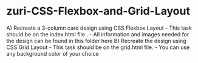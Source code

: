 # zuri-CSS-Flexbox-and-Grid-Layout
A) Recreate a 3-column card design using CSS Flexbox  Layout - This task should be on the index.html file . - All information and images needed for the design can be found in this folder here     B) Recreate the design using CSS Grid Layout    - This task should be on the grid.html file.  - You can use any background color of your choice
